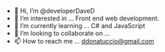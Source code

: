 - 👋 Hi, I’m @developerDaveD
- 👀 I’m interested in ... Front end web development.
- 🌱 I’m currently learning ... C# and JavaScript
- 💞️ I’m looking to collaborate on ...
- 📫 How to reach me ... ddonatuccio@gmail.com

<!---
developerDaveD/developerDaveD is a ✨ special ✨ repository because its `README.md` (this file) appears on your GitHub profile.
You can click the Preview link to take a look at your changes.
--->
